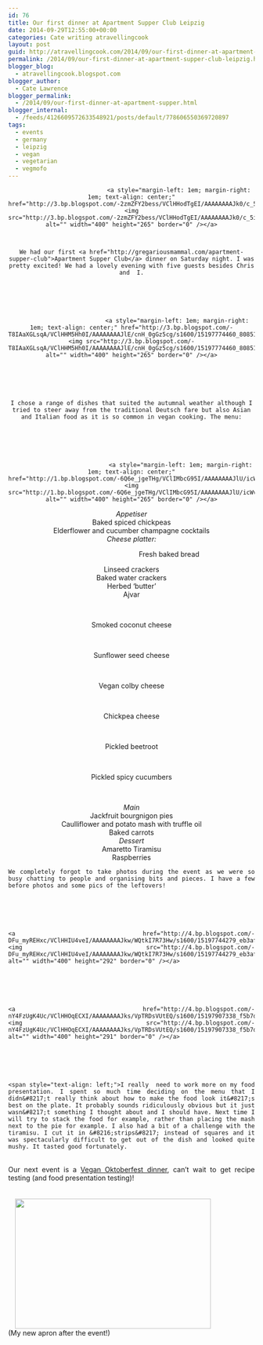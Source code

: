 ```yaml
---
id: 76
title: Our first dinner at Apartment Supper Club Leipzig
date: 2014-09-29T12:55:00+00:00
categories: Cate writing atravellingcook
layout: post
guid: http://atravellingcook.com/2014/09/our-first-dinner-at-apartment-supper-club-leipzig.html
permalink: /2014/09/our-first-dinner-at-apartment-supper-club-leipzig.html
blogger_blog:
  - atravellingcook.blogspot.com
blogger_author:
  - Cate Lawrence
blogger_permalink:
  - /2014/09/our-first-dinner-at-apartment-supper.html
blogger_internal:
  - /feeds/4126609572633548921/posts/default/778606550369720897
tags:
  - events
  - germany
  - leipzig
  - vegan
  - vegetarian
  - vegmofo
---
```

<div style="text-align: center;">
  
                               <a style="margin-left: 1em; margin-right: 1em; text-align: center;" href="http://3.bp.blogspot.com/-2zmZFY2bess/VClHHodTgEI/AAAAAAAAJk0/c_5izu4v78w/s1600/15198010657_6bbff13a71_z.jpg"><img src="http://3.bp.blogspot.com/-2zmZFY2bess/VClHHodTgEI/AAAAAAAAJk0/c_5izu4v78w/s1600/15198010657_6bbff13a71_z.jpg" alt="" width="400" height="265" border="0" /></a>
  
  
  
    We had our first <a href="http://gregariousmammal.com/apartment-supper-club">Apartment Supper Club</a> dinner on Saturday night. I was pretty excited! We had a lovely evening with five guests besides Chris and  I.
  
  
  
  
  
  
                              <a style="margin-left: 1em; margin-right: 1em; text-align: center;" href="http://3.bp.blogspot.com/-T8IAaXGLsqA/VClHHM5Hh0I/AAAAAAAAJlE/cnH_0gGz5cg/s1600/15197774460_8085139ae2_z.jpg"><img src="http://3.bp.blogspot.com/-T8IAaXGLsqA/VClHHM5Hh0I/AAAAAAAAJlE/cnH_0gGz5cg/s1600/15197774460_8085139ae2_z.jpg" alt="" width="400" height="265" border="0" /></a>
  
  
  
  
  
  
    I chose a range of dishes that suited the autumnal weather although I tried to steer away from the traditional Deutsch fare but also Asian and Italian food as it is so common in vegan cooking. The menu:
  
  
  
  
  
  
                                <a style="margin-left: 1em; margin-right: 1em; text-align: center;" href="http://1.bp.blogspot.com/-6Q6e_jgeTHg/VClIMbcG95I/AAAAAAAAJlU/icWvapkLmRI/s1600/15198015637_a5dc81ccbf_z.jpg"><img src="http://1.bp.blogspot.com/-6Q6e_jgeTHg/VClIMbcG95I/AAAAAAAAJlU/icWvapkLmRI/s1600/15198015637_a5dc81ccbf_z.jpg" alt="" width="400" height="265" border="0" /></a>
  




<div style="text-align: center;">
  <i>Appetiser</i>


<div style="text-align: center;">
  Baked spiced chickpeas


<div style="text-align: center;">
  Elderflower and cucumber champagne cocktails


<div style="text-align: center;">


<div style="text-align: center;">
  <i>Cheese platter:</i>



  <span style="text-align: center;">                                       Fresh baked bread


<div style="text-align: center;">
  <span style="text-align: center;">Linseed crackers


<div style="text-align: center;">
  <span style="text-align: center;">Baked water crackers


<div style="text-align: center;">
  <span style="text-align: center;">Herbed &#8216;butter&#8217;


<div style="text-align: center;">
  Ajvar


&nbsp;

<div style="text-align: center;">
  Smoked coconut cheese


&nbsp;

<div style="text-align: center;">
  Sunflower seed cheese


&nbsp;

<div style="text-align: center;">
  Vegan colby cheese


&nbsp;

<div style="text-align: center;">
  Chickpea cheese


&nbsp;

<div style="text-align: center;">
  Pickled beetroot


&nbsp;

<div style="text-align: center;">
  Pickled spicy cucumbers


&nbsp;

<div style="text-align: center;">
  <i>Main</i>


<div style="text-align: center;">
  Jackfruit bourgnigon pies


<div style="text-align: center;">
  Caulliflower and potato mash with truffle oil


<div style="text-align: center;">
  Baked carrots


<div style="text-align: center;">


<div style="text-align: center;">
  <i>Dessert</i>


<div style="text-align: center;">
  Amaretto Tiramisu


<div style="text-align: center;">
  Raspberries


<div style="text-align: center;">
  <div style="text-align: justify;">
  
  
  
  
  
  
  
  
  
    We completely forgot to take photos during the event as we were so busy chatting to people and organising bits and pieces. I have a few before photos and some pics of the leftovers!
  
  
  
  
  
  
    <a  href="http://4.bp.blogspot.com/-DFu_myREHxc/VClHHIU4veI/AAAAAAAAJkw/WQtkI7R73Hw/s1600/15197744279_eb3af1703a_z.jpg"><img src="http://4.bp.blogspot.com/-DFu_myREHxc/VClHHIU4veI/AAAAAAAAJkw/WQtkI7R73Hw/s1600/15197744279_eb3af1703a_z.jpg" alt="" width="400" height="292" border="0" /></a>
  
  
  
  
  
  
    <a  href="http://4.bp.blogspot.com/-nY4FzUgK4Uc/VClHHOqECXI/AAAAAAAAJks/VpTRDsVUtEQ/s1600/15197907338_f5b7dbc497_z.jpg"><img src="http://4.bp.blogspot.com/-nY4FzUgK4Uc/VClHHOqECXI/AAAAAAAAJks/VpTRDsVUtEQ/s1600/15197907338_f5b7dbc497_z.jpg" alt="" width="400" height="291" border="0" /></a>
  
  
  
  
  
  
    <span style="text-align: left;">I really  need to work more on my food presentation. I spent so much time deciding on the menu that I didn&#8217;t really think about how to make the food look it&#8217;s best on the plate. It probably sounds ridiculously obvious but it just wasn&#8217;t something I thought about and I should have. Next time I will try to stack the food for example, rather than placing the mash next to the pie for example. I also had a bit of a challenge with the tiramisu. I cut it in &#8216;strips&#8217; instead of squares and it was spectacularly difficult to get out of the dish and looked quite mushy. It tasted good fortunately. 
  
  
  <div style="text-align: justify;">
    <span style="text-align: left;"> 
  
  
  <div style="text-align: justify;">
    <span style="text-align: left;">Our next event is a <a href="https://www.eventbrite.com/e/vegan-octoberfest-celebration-tickets-12972542223">Vegan Oktoberfest dinner</a>, can&#8217;t wait to get recipe testing (and food presentation testing)! 
  
  
  <div style="text-align: justify;">
    <span style="text-align: left;"> 
  
  
  <div style="text-align: justify;">
                         <a style="margin-left: 1em; margin-right: 1em; text-align: center;" href="http://1.bp.blogspot.com/-kZQMbyCISF4/VClIMfXyOnI/AAAAAAAAJlQ/y40NAjTNI8M/s1600/15198009257_7820f9a6b8_z.jpg"><img src="http://1.bp.blogspot.com/-kZQMbyCISF4/VClIMfXyOnI/AAAAAAAAJlQ/y40NAjTNI8M/s1600/15198009257_7820f9a6b8_z.jpg" alt="" width="400" height="265" border="0" /></a>
  
  
  <div style="text-align: justify;">
    (My new apron after the event!)
  
